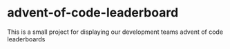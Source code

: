 # advent-of-code-leaderboard
This is a small project for displaying our development teams advent of code leaderboards
